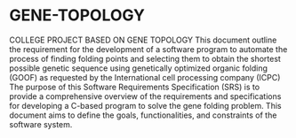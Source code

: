 # GENE-TOPOLOGY
COLLEGE PROJECT BASED ON GENE TOPOLOGY
This document outline the requirement for the development of a software 
program to automate the process of finding folding points and selecting them 
to obtain the shortest possible genetic sequence using genetically optimized 
organic folding (GOOF) as requested by the International cell processing 
company (ICPC) 
The purpose of this Software Requirements Specification (SRS) is to provide a 
comprehensive overview of the requirements and specifications for developing 
a C-based program to solve the gene folding problem. This document aims to 
define the goals, functionalities, and constraints of the software system.

